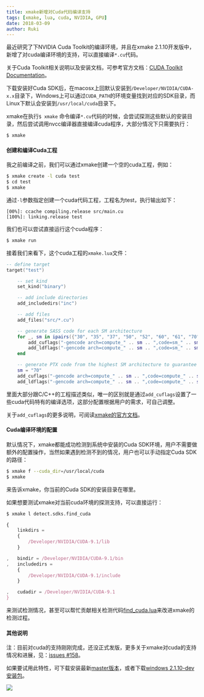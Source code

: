 ```yaml
---
title: xmake新增对Cuda代码编译支持
tags: [xmake, lua, cuda, NVIDIA, GPU]
date: 2018-03-09
author: Ruki
---
```


最近研究了下NVIDIA Cuda Toolkit的编译环境，并且在xmake 2.1.10开发版中，新增了对cuda编译环境的支持，可以直接编译`*.cu`代码。

关于Cuda Toolkit相关说明以及安装文档，可参考官方文档：[CUDA Toolkit Documentation](http://docs.nvidia.com/cuda/index.html)。

下载安装好Cuda SDK后，在macosx上回默认安装到`/Developer/NVIDIA/CUDA-x.x`目录下，Windows上可以通过`CUDA_PATH`的环境变量找到对应的SDK目录，而
Linux下默认会安装到`/usr/local/cuda`目录下。

xmake在执行`$ xmake` 命令编译`*.cu`代码的时候，会尝试探测这些默认的安装目录，然后尝试调用nvcc编译器直接编译cuda程序，大部分情况下只需要执行：

```bash
$ xmake
```

#### 创建和编译Cuda工程

我之前编译之前，我们可以通过xmake创建一个空的cuda工程，例如：

```bash
$ xmake create -l cuda test
$ cd test
$ xmake
```

通过`-l`参数指定创建一个cuda代码工程，工程名为test，执行输出如下：

```
[00%]: ccache compiling.release src/main.cu
[100%]: linking.release test
```

我们也可以尝试直接运行这个cuda程序：

```bash
$ xmake run
```




接着我们来看下，这个cuda工程的`xmake.lua`文件：

```lua
-- define target
target("test")

    -- set kind
    set_kind("binary")

    -- add include directories
    add_includedirs("inc")

    -- add files
    add_files("src/*.cu")

    -- generate SASS code for each SM architecture
    for _, sm in ipairs({"30", "35", "37", "50", "52", "60", "61", "70"}) do
        add_cuflags("-gencode arch=compute_" .. sm .. ",code=sm_" .. sm)
        add_ldflags("-gencode arch=compute_" .. sm .. ",code=sm_" .. sm)
    end

    -- generate PTX code from the highest SM architecture to guarantee forward-compatibility
    sm = "70"
    add_cuflags("-gencode arch=compute_" .. sm .. ",code=compute_" .. sm)
    add_ldflags("-gencode arch=compute_" .. sm .. ",code=compute_" .. sm)
```

里面大部分跟C/C++的工程描述类似，唯一的区别就是通过`add_cuflags`设置了一些cuda代码特有的编译选项，这部分配置根据用户的需求，可自己调整。

关于`add_cuflags`的更多说明，可阅读[xmake的官方文档](https://xmake.io/zh/)。

#### Cuda编译环境的配置

默认情况下，xmake都能成功检测到系统中安装的Cuda SDK环境，用户不需要做额外的配置操作，当然如果遇到检测不到的情况，用户也可以手动指定Cuda SDK的路径：

```bash
$ xmake f --cuda_dir=/usr/local/cuda
$ xmake
```

来告诉xmake，你当前的Cuda SDK的安装目录在哪里。

如果想要测试xmake对当前cuda环境的探测支持，可以直接运行：

```bash
$ xmake l detect.sdks.find_cuda
```

```js
{
    linkdirs =
    {
        /Developer/NVIDIA/CUDA-9.1/lib
    }

,   bindir = /Developer/NVIDIA/CUDA-9.1/bin
,   includedirs =
    {
        /Developer/NVIDIA/CUDA-9.1/include
    }

,   cudadir = /Developer/NVIDIA/CUDA-9.1
}
```

来测试检测情况，甚至可以帮忙贡献相关检测代码[find_cuda.lua](https://github.com/xmake-io/xmake/blob/master/xmake/modules/detect/sdks/find_cuda.lua)来改进xmake的检测过程。


#### 其他说明

注：目前对cuda的支持刚刚完成，还没正式发版，更多关于xmake对cuda的支持情况和进展，见：[issues #158](https://github.com/xmake-io/xmake/issues/158)。

如果要试用此特性，可下载安装最新[master版本](https://github.com/xmake-io/xmake.git)，或者下载[windows 2.1.10-dev安装包](https://github.com/xmake-io/xmake/releases/download/v2.1.9/xmake-v2.1.10-dev.exe)。

<img src="/assets/img/posts/xmake/cuda_test.gif">